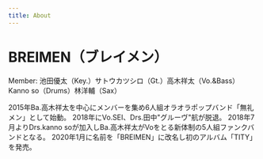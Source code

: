 ```yaml
---
title: About
---
```


# BREIMEN（ブレイメン）
Member: 池田優太（Key.）サトウカツシロ（Gt.）高木祥太（Vo.&Bass）Kanno so（Drums）林洋輔（Sax）

2015年Ba.高木祥太を中心にメンバーを集め6人組オラオラポップバンド「無礼メン」として始動。
2018年にVo.SEI、Drs.田中"グルーヴ"航が脱退。
2018年7月よりDrs.kanno soが加入しBa.高木祥太がVoをとる新体制の5人組ファンクバンドとなる。
2020年1月に名前を「BREIMEN」に改名し初のアルバム「TITY」を発売。
